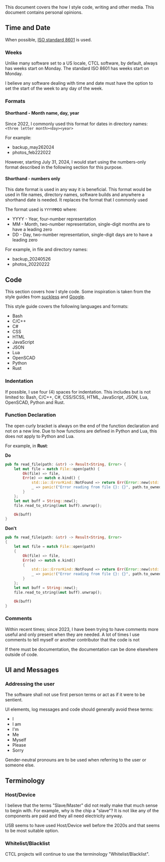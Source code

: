 This document covers the how I style code, writing and other media. This document contains personal opinions. 

## Time and Date
When possible, [ISO standard 8601](https://www.iso.org/iso-8601-date-and-time-format.html) is used.

### Weeks
Unlike many software set to a US locale, CTCL software, by default, always has weeks start on Monday. The standard ISO 8601 has weeks start on Monday.

I believe any software dealing with time and date must have the option to set the start of the week to any day of the week. 

### Formats

#### Shorthand - Month name, day, year
Since 2022, I commonly used this format for dates in directory names: `<three letter month><day><year>`

For example:
- backup_may262024
- photos_feb222022

However, starting July 31, 2024, I would start using the numbers-only format described in the following section for this purpose.

#### Shorthand - numbers only
This date format is used in any way it is beneficial. This format would be used in file names, directory names, software builds and anywhere a shorthand date is needed. It replaces the format that I commonly used 

The format used is `YYYYMMDD` where:
- YYYY - Year, four-number representation
- MM - Month, two-number representation, single-digit months are to have a leading zero
- DD - Day, two-number representation, single-digit days are to have a leading zero

For example, in file and directory names:
- backup_20240526
- photos_20220222


## Code
This section covers how I style code. Some inspiration is taken from the style guides from [suckless](https://suckless.org/coding_style/) and [Google](https://google.github.io/styleguide/cppguide.html#Punctuation,_Spelling_and_Grammar).

This style guide covers the following languages and formats:
- Bash
- C/C++
- C#
- CSS
- HTML
- JavaScript
- JSON
- Lua
- OpenSCAD
- Python
- Rust

### Indentation
If possible, I use four (4) spaces for indentation. This includes but is not limited to: Bash, C/C++, C#, CSS/SCSS, HTML, JavaScript, JSON, Lua, OpenSCAD, Python and Rust.

### Function Declaration
The open curly bracket is always on the end of the function declaration and not on a new line. Due to how functions are defined in Python and Lua, this does not apply to Python and Lua.

For example, in **Rust**:

**Do**
```rs
pub fn read_file(path: &str) -> Result<String, Error> {
    let mut file = match File::open(path) {
        Ok(file) => file,
        Err(e) => match e.kind() {
            std::io::ErrorKind::NotFound => return Err(Error::new(std::io::ErrorKind::NotFound, format!("File {} not found", path))),
            _ => panic!("Error reading from file {}: {}", path.to_owned(), e),
        }
    };
    let mut buff = String::new();
    file.read_to_string(&mut buff).unwrap();

    Ok(buff)
}
```

**Don't**
```rs
pub fn read_file(path: &str) -> Result<String, Error> 
{
    let mut file = match File::open(path) 
    {
        Ok(file) => file,
        Err(e) => match e.kind() 
        {
            std::io::ErrorKind::NotFound => return Err(Error::new(std::io::ErrorKind::NotFound, format!("File {} not found", path))),
            _ => panic!("Error reading from file {}: {}", path.to_owned(), e),
        }
    };
    let mut buff = String::new();
    file.read_to_string(&mut buff).unwrap();

    Ok(buff)
}
```

### Comments
Within recent times; since 2023, I have been trying to have comments more useful and only present when they are needed. A lot of times I use comments to tell myself or another contributor that the code is not 

If there must be documentation, the documentation can be done elsewhere outside of code. 

## UI and Messages

### Addressing the user
The software shall not use first person terms or act as if it were to be sentient.

UI elements, log messages and code should generally avoid these terms:
- I
- I am
- I'm
- Me
- Myself
- Please
- Sorry

Gender-neutral pronouns are to be used when referring to the user or someone else. 

## Terminology

### Host/Device
I believe that the terms "Slave/Master" did not really make that much sense to begin with. For example, why is the chip a "slave"? It is not like any of the components are paid and they all need electricity anyway.

USB seems to have used Host/Device well before the 2020s and that seems to be most suitable option.

### Whitelist/Blacklist
CTCL projects will continue to use the terminology "Whitelist/Blacklist".